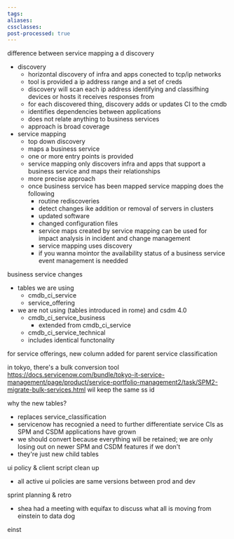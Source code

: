 ```yaml
---
tags: 
aliases: 
cssclasses: 
post-processed: true
---
```


difference between service mapping a d discovery 
- discovery
	- horizontal discovery of infra and apps conected to tcp/ip networks 
	- tool is provided a ip address range and a set of creds
	- discovery will scan each ip address identifying and classifhing devices or hosts it receives responses from 
	- for each discovered thing, discovery adds or updates CI to the cmdb 
	- identifies dependencies between applications 
	- does not relate anything to business services
	- approach is broad coverage 
- service mapping 
	- top down discovery 
	- maps a business service 
	- one or more entry points is provided 
	- service mapping only discovers infra and apps that support a business service and maps their relationships 
	- more precise approach 
	- once business service has been mapped service mapping does the following
		- routine rediscoveries 
		- detect changes ike addition or removal of servers in clusters 
		- updated software 
		- changed configuration files 
		- service maps created by service mapping can be used for impact analysis in incident and change management 
		- service mapping uses discovery 
		- if you wanna mointor the availability status of a business service event management is needded 



business service changes
- tables we are using 
	- cmdb_ci_service
	- service_offering
- we are not using (tables introduced in rome) and csdm 4.0
	- cmdb_ci_service_business
		- extended from cmdb_ci_service
	- cmdb_ci_service_technical
	- includes identical functonality 

for service offerings, new column added for parent service classification

in tokyo, there's a bulk conversion tool https://docs.servicenow.com/bundle/tokyo-it-service-management/page/product/service-portfolio-management2/task/SPM2-migrate-bulk-services.html 
	 wil keep the same ss id 

why the new tables?
- replaces service_classification 
- servicenow has recognied a need to further differentiate service CIs as SPM and CSDM applications have grown
- we should convert because everything will be retained; we are only losing out on newer SPM and CSDM features if we don't
- they're just new child tables 


ui policy & client script clean up 
- all active ui policies are same versions between prod and dev 


sprint planning & retro 
- shea had a meeting with equifax to discuss what all is moving from einstein to data dog 


einst
